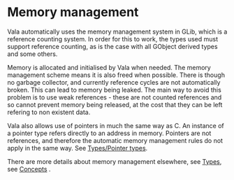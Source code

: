 <div id="memory-management" class="section level1">

Memory management
=================

Vala automatically uses the memory management system in GLib, which is a
reference counting system. In order for this to work, the types used
must support reference counting, as is the case with all GObject derived
types and some others.

Memory is allocated and initialised by Vala when needed. The memory
management scheme means it is also freed when possible. There is though
no garbage collector, and currently reference cycles are not
automatically broken. This can lead to memory being leaked. The main way
to avoid this problem is to use weak references - these are not counted
references and so cannot prevent memory being released, at the cost that
they can be left refering to non existent data.

Vala also allows use of pointers in much the same way as C. An instance
of a pointer type refers directly to an address in memory. Pointers are
not references, and therefore the automatic memory management rules do
not apply in the same way. See [Types/Pointer
types](http://wiki.gnome.org/action/show/Projects/Vala/Manual/Export/Vala/Manual/Types#Pointer_types).

There are more details about memory management elsewhere, see
[Types](http://wiki.gnome.org/action/show/Projects/Vala/Manual/Export/Vala/Manual/Types#),
see
[Concepts](http://wiki.gnome.org/action/show/Projects/Vala/Manual/Export/Vala/Manual/Concepts#)
.

</div>
